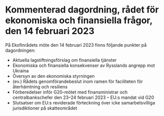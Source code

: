# Kommenterad dagordning, rådet för ekonomiska och finansiella frågor, den 14 februari 2023

På Ekofinrådets möte den 14 februari 2023 finns följande punkter på dagordningen:

* Aktuella lagstiftningsförslag om finansiella tjänster
* Ekonomiska och finansiella konsekvenser av Rysslands angrepp mot Ukraina
* Översyn av den ekonomiska styrningen
* (ev.) Rådets genomförandebeslut inom ramen för faciliteten för återhämtning och resiliens
* Förberedelser inför G20\-mötet med finansministrar och centralbankschefer den 23–24 februari 2023 – EU:s mandat vid G20
* Slutsatser om EU:s reviderade förteckning över icke samarbetsvilliga jurisdiktioner på skatteområdet
